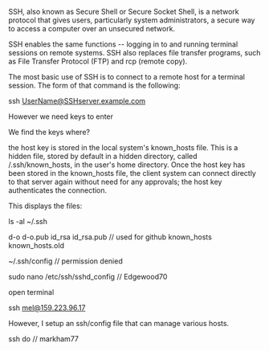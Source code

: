 SSH, also known as Secure Shell or Secure Socket Shell, is a network protocol that gives users, particularly system administrators, a secure way to access a computer over an unsecured network.

SSH enables the same functions -- logging in to and running terminal sessions on remote systems. SSH also replaces file transfer programs, such as File Transfer Protocol (FTP) and rcp (remote copy).

The most basic use of SSH is to connect to a remote host for a terminal session. The form of that command is the following:

ssh UserName@SSHserver.example.com

However we need keys to enter

We find the keys where? 

the host key is stored in the local system's known_hosts file. This is a hidden file, stored by default in a hidden directory, called /.ssh/known_hosts, in the user's home directory. Once the host key has been stored in the known_hosts file, the client system can connect directly to that server again without need for any approvals; the host key authenticates the connection.

This displays the files: 

ls -al ~/.ssh

d-o
d-o.pub
id_rsa
id_rsa.pub // used for github
known_hosts
known_hosts.old

~/.ssh/config  // permission denied

sudo nano /etc/ssh/sshd_config  // Edgewood70

open terminal

ssh mel@159.223.96.17

However, I setup an ssh/config file that can manage various hosts.  

ssh do // markham77